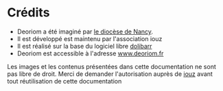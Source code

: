  # Crédits

 * Deoriom a été imaginé par [le diocèse de Nancy](https://www.catholique-nancy.fr).
 * Il est développé est maintenu par l'association iouz
 * Il est réalisé sur la base du logiciel libre [dolibarr](https://www.dolibarr.org)
 * Deoriom est accessible à l'adresse www.deoriom.fr

 Les images et les contenus présentées dans cette documentation ne sont pas libre de droit.
 Merci de demander l'autorisation auprès de [iouz](iouz@protonmail.com) avant tout réutilisation de cette documentation
